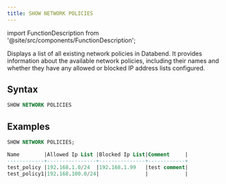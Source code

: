```yaml
---
title: SHOW NETWORK POLICIES
---
```


import FunctionDescription from '@site/src/components/FunctionDescription';

<FunctionDescription description="Introduced: v1.2.26"/>

Displays a list of all existing network policies in Databend. It provides information about the available network policies, including their names and whether they have any allowed or blocked IP address lists configured.

## Syntax

```sql
SHOW NETWORK POLICIES
```

## Examples

```sql
SHOW NETWORK POLICIES;

Name        |Allowed Ip List |Blocked Ip List|Comment     |
------------+----------------+---------------+------------+
test_policy |192.168.1.0/24  |192.168.1.99   |test comment|
test_policy1|192.168.100.0/24|               |            |
```